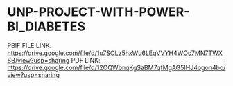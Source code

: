 # UNP-PROJECT-WITH-POWER-BI_DIABETES

PBIF FILE LINK: https://drive.google.com/file/d/1u7SOLz5hxWu6LEqVVYH4WOc7MN7TWXSB/view?usp=sharing
PDF LINK: https://drive.google.com/file/d/12OQWbnqKgSaBM7qfMgAG5IHJ4ogon4bo/view?usp=sharing
